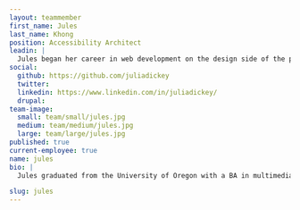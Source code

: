 ```yaml
---
layout: teammember
first_name: Jules
last_name: Khong
position: Accessibility Architect
leadin: |
  Jules began her career in web development on the design side of the process. She became a software developer out of a desire to better understand the limitations and possibilities of programming.
social:
  github: https://github.com/juliadickey
  twitter:
  linkedin: https://www.linkedin.com/in/juliadickey/
  drupal:
team-image:
  small: team/small/jules.jpg
  medium: team/medium/jules.jpg
  large: team/large/jules.jpg
published: true
current-employee: true
name: jules
bio: |
  Jules graduated from the University of Oregon with a BA in multimedia, and later received her graphic design BFA from the Art Institute of Portland. She spent the last several years volunteering with Red Sweater Project, helping them rework their entire website to better support their mission to improve the lives of youth in Tanzania. She joined the ThinkShout team so she could put her passion for building things to use helping the organizations committed to positive change. Jules once summited Kilimanjaro while afflicted with food poisoning. If that’s not a lesson in tenacity, then we don’t know what is. Way to tough it out, Jules.

slug: jules
---
```

